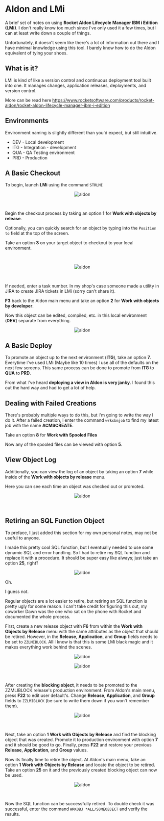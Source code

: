 # Aldon and LMi

A brief set of notes on using **Rocket Aldon Lifecycle Manager IBM i Edition (LMi)**.
I don't really know too much since I've only used it a few times, but I can at least write down a couple of things.

Unfortunately, it doesn't seem like there's a lot of information out there and I have minimal knowledge using this tool.
I barely know how to do the Aldon equivalent of tying your shoes.


## What is it?
LMi is kind of like a version control and continuous deployment tool built into one.
It manages changes, application releases, deployments, and version control.

More can be read here https://www.rocketsoftware.com/products/rocket-aldon/rocket-aldon-lifecycle-manager-ibm-i-edition


## Environments
Environment naming is slightly different than you'd expect, but still intuitive.

* DEV - Local development
* ITG - Integration - development
* QUA - QA Testing environment
* PRD - Production


## A Basic Checkout

To begin, launch **LMi** using the command ```STRLMI```

<figure align="center">
	<img src="./additional/misc/_assets/aldon-01.PNG" alt="aldon" />
</figure>

<br>

Begin the checkout process by taking an option **1** for **Work with objects by release**.

Optionally, you can quickly search for an object by typing into the ```Position to``` field at the top of the screen.

Take an option **3** on your target object to checkout to your local environment.

<br>

<figure align="center">
	<img src="./additional/misc/_assets/aldon-02.PNG" alt="aldon" />
</figure>


<br>

If needed, enter a task number. 
In my shop's case someone made a utility in JIRA to create JIRA tickets in LMi (sorry can't share it).

**F3** back to the Aldon main menu and take an option **2** for **Work with objects by developer**.

Now this object can be edited, compiled, etc. in this local environment (**DEV**) separate from everything.

<figure align="center">
	<img src="./additional/misc/_assets/aldon-03.PNG" alt="aldon" />
</figure>


## A Basic Deploy

To promote an object up to the next environment (**ITG**), take an option **7**.
Everytime I've used LMi (Maybe like 10 times) I use all of the defaults on the next few screens.
This same process can be done to promote from **ITG** to **QUA** to **PRD**.


From what I've heard **deploying a view in Aldon is very janky**. 
I found this out the hard way and had to get a lot of help.


## Dealing with Failed Creations

There's probably multiple ways to do this, but I'm going to write the way I do it.
After a failed creation, I enter the command ```wrksbmjob``` to find my latest job
with the name **ACMSCREATE**.

Take an option **8** for **Work with Spooled Files**

Now any of the spooled files can be viewed with option **5**.


## View Object Log

Additionally, you can view the log of an object by taking an option **7** while 
inside of the **Work with objects by release** menu.

Here you can see each time an object was checked out or promoted.

<figure align="center">
	<img src="./additional/misc/_assets/aldon-04.PNG" alt="aldon" />
</figure>

<br>


## Retiring an SQL Function Object
To preface, I just added this section for my own personal notes, may not be useful to anyone.

I made this pretty cool SQL function, but I eventually needed to use some dynamic SQL and error handling.
So I had to retire my SQL function and replace it with a procedure. It should be super easy like always; just take an option **25**, right?

<figure align="center">
	<img src="./additional/misc/_assets/aldon-retire-sqlfunc4.PNG" alt="aldon" />
</figure>

Oh.

I guess not.

Regular objects are a lot easier to retire, but retiring an SQL function is pretty ugly for some reason.
I can't take credit for figuring this out, my coworker Dawn was the one who sat on the phone
with Rocket and documented the whole process.


First, create a new release object with **F6** from within the **Work with Objects by Release** menu with the same attributes as the object that should be retired.
However, in the **Release**, **Application**, and **Group** fields needs to be set to ```ZZLMIBLOCK```. 
All I know is that this is some LMi black magic and it makes everything work behind the scenes.

<figure align="center">
	<img src="./additional/misc/_assets/aldon-retire-sqlfunc.PNG" alt="aldon" />
</figure>

<figure align="center">
	<img src="./additional/misc/_assets/aldon-retire-sqlfunc2.PNG" alt="aldon" />
</figure>

<br>

After creating the **blocking object**, it needs to be promoted to the ZZMLIBLOCK release's production environment.
From Aldon's main menu, press **F22** to edit user default's. Change **Release**, **Application**, and **Group**
fields to ```ZZLMIBLOCK``` (be sure to write them down if you won't remember them).

<figure align="center">
	<img src="./additional/misc/_assets/aldon-retire-sqlfunc5.PNG" alt="aldon" />
</figure>

<br>

Next, take an option **1** **Work with Objects by Release** and find the blocking object that was created.
Promote it to production environment with option **7** and it should be good to go.
Finally, press **F22** and restore your previous **Release**, **Application**, and **Group** values.

Now its finally time to retire the object. At Aldon's main menu, take an option **1** **Work with Objects by Release**
and locate the object to be retired. Take an option **25** on it and the previously created blocking object can now be used.

<figure align="center">
	<img src="./additional/misc/_assets/aldon-retire-sqlfunc3.PNG" alt="aldon" />
</figure>

<br>

Now the SQL function can be successfully retired. 
To double check it was successful, enter the command ```WRKOBJ *ALL/SOMEOBJECT``` and verify the results.

